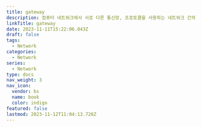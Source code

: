 ```yaml
---
title: gateway
description: 컴퓨터 네트워크에서 서로 다른 통신망, 프로토콜을 사용하는 네트워크 간의 통신을 가능하게 하는 컴퓨터나 소프트웨어를 두루 일컫는 용어, 즉 다른 네트워크로 들어가는 관문 역할을 하는 네트워크 포인트
linkTitle: gateway
date: 2023-11-11T15:22:06.043Z
draft: false
tags:
  - Network
categories:
  - Network
series:
  - Network
type: docs
nav_weight: 3
nav_icon:
  vendor: bs
  name: book
  color: indigo
featured: false
lastmod: 2023-11-12T11:04:13.726Z
---
```

